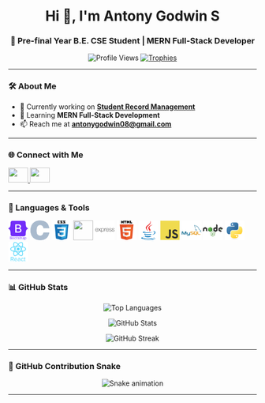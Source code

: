 <h1 align="center">Hi 👋, I'm Antony Godwin S</h1>
<h3 align="center">🚀 Pre-final Year B.E. CSE Student | MERN Full-Stack Developer</h3>

<p align="center">
  <img src="https://komarev.com/ghpvc/?username=antony-godwin24&label=Profile%20Views&color=0e75b6&style=flat" alt="Profile Views" />
  <a href="https://github.com/ryo-ma/github-profile-trophy">
    <img src="https://github-profile-trophy.vercel.app/?username=antony-godwin24&theme=algolia&margin-w=10&margin-h=10" alt="Trophies" />
  </a>
</p>

---

### 🛠 About Me  
- 🔭 Currently working on **[Student Record Management](https://github.com/Antony-Godwin24/react-express-crud-students)**  
- 🌱 Learning **MERN Full-Stack Development**  
- 📫 Reach me at **antonygodwin08@gmail.com**  

---

### 🌐 Connect with Me  
<p align="left">
  <a href="https://linkedin.com/in/antony godwin s" target="_blank">
    <img src="https://raw.githubusercontent.com/rahuldkjain/github-profile-readme-generator/master/src/images/icons/Social/linked-in-alt.svg" height="30" width="40" />
  </a>
  <a href="https://www.leetcode.com/antony_godwin" target="_blank">
    <img src="https://raw.githubusercontent.com/rahuldkjain/github-profile-readme-generator/master/src/images/icons/Social/leet-code.svg" height="30" width="40" />
  </a>
</p>

---

### 🧰 Languages & Tools  
<p align="left">
  <img src="https://raw.githubusercontent.com/devicons/devicon/master/icons/bootstrap/bootstrap-plain-wordmark.svg" width="40" height="40"/>
  <img src="https://raw.githubusercontent.com/devicons/devicon/master/icons/c/c-original.svg" width="40" height="40"/>
  <img src="https://raw.githubusercontent.com/devicons/devicon/master/icons/css3/css3-original-wordmark.svg" width="40" height="40"/>
  <img src="https://cdn.worldvectorlogo.com/logos/django.svg" width="40" height="40"/>
  <img src="https://raw.githubusercontent.com/devicons/devicon/master/icons/express/express-original-wordmark.svg" width="40" height="40"/>
  <img src="https://raw.githubusercontent.com/devicons/devicon/master/icons/html5/html5-original-wordmark.svg" width="40" height="40"/>
  <img src="https://raw.githubusercontent.com/devicons/devicon/master/icons/java/java-original.svg" width="40" height="40"/>
  <img src="https://raw.githubusercontent.com/devicons/devicon/master/icons/javascript/javascript-original.svg" width="40" height="40"/>
  <img src="https://raw.githubusercontent.com/devicons/devicon/master/icons/mysql/mysql-original-wordmark.svg" width="40" height="40"/>
  <img src="https://raw.githubusercontent.com/devicons/devicon/master/icons/nodejs/nodejs-original-wordmark.svg" width="40" height="40"/>
  <img src="https://raw.githubusercontent.com/devicons/devicon/master/icons/python/python-original.svg" width="40" height="40"/>
  <img src="https://raw.githubusercontent.com/devicons/devicon/master/icons/react/react-original-wordmark.svg" width="40" height="40"/>
</p>

---

### 📊 GitHub Stats  
<p align="center">
  <img src="https://github-readme-stats.vercel.app/api/top-langs?username=antony-godwin24&show_icons=true&locale=en&layout=compact&theme=tokyonight" alt="Top Languages" />
</p>

<p align="center">
  <img src="https://github-readme-stats.vercel.app/api?username=antony-godwin24&show_icons=true&theme=tokyonight" alt="GitHub Stats" />
</p>

<p align="center">
  <img src="https://github-readme-streak-stats.herokuapp.com/?user=antony-godwin24&theme=tokyonight" alt="GitHub Streak" />
</p>

---

### 🐍 GitHub Contribution Snake  
<p align="center">
  <img src="https://raw.githubusercontent.com/Antony-Godwin24/Antony-Godwin24/output/github-contribution-grid-snake.svg" alt="Snake animation" />
</p>

---
